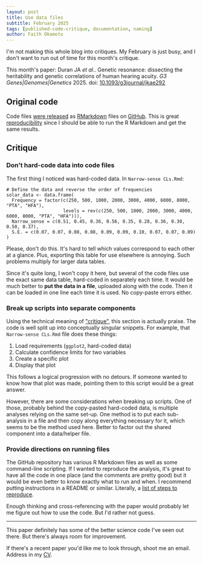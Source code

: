 ```yaml
---
layout: post
title: Use data files
subtitle: February 2025
tags: [published-code-critique, documentation, naming]
author: Faith Okamoto
---
```


I'm not making this whole blog into critiques. My February is just busy, and I
don't want to run out of time for this month's critique.

This month's paper: 
Duran JA *et al.*. Genetic resonance: dissecting the heritability and genetic correlations of human hearing acuity. *G3 Genes|Genomes|Genetics* 2025. doi:
[10.1093/g3journal/jkae292][DOI]

## Original code

Code files [were released][DataAvailability] as [RMarkdown][RMarkdown] files on
[GitHub][Code]. This is great [reproducibility][ReproduceBlog] since I should be
able to run the R Markdown and get the same results.

## Critique

### Don't hard-code data into code files

The first thing I noticed was hard-coded data. In `Narrow-sense CLs.Rmd`:

```
# Define the data and reverse the order of frequencies
solar_data <- data.frame(
  Frequency = factor(c(250, 500, 1000, 2000, 3000, 4000, 6000, 8000, "PTA", "HFA"), 
                     levels = rev(c(250, 500, 1000, 2000, 3000, 4000, 6000, 8000, "PTA", "HFA"))),
  Narrow_sense = c(0.51, 0.45, 0.36, 0.56, 0.35, 0.28, 0.36, 0.30, 0.50, 0.37),
  S.E. = c(0.07, 0.07, 0.08, 0.08, 0.09, 0.09, 0.10, 0.07, 0.07, 0.09)
)
```

Please, don't do this. It's hard to tell which values correspond to each other
at a glance. Plus, exporting this table for use elsewhere is annoying. Such
problems multiply for larger data tables.

Since it's quite long, I won't copy it here, but several of the code files use
the exact same data table, hard-coded in separately each time. It would be much
better to **put the data in a file**, uploaded along with the code. Then it can
be loaded in one line each time it is used. No copy-paste errors either.

### Break up scripts into separate components

Using the technical meaning of ["critique"][Critique], this section is actually
praise. The code is well split up into conceptually singular snippets. For
example, that `Narrow-sense CLs.Rmd` file does these things:

1. Load requirements (`ggplot2`, hard-coded data)
2. Calculate confidence limits for two variables
3. Create a specific plot
4. Display that plot

This follows a logical progression with no detours. If someone wanted to know
how that plot was made, pointing them to this script would be a great answer.

However, there are some considerations when breaking up scripts. One of those,
probably behind the copy-pasted hard-coded data, is multiple analyses relying on
the same set-up. One method is to put each sub-analysis in a file and then copy 
along everything necessary for it, which seems to be the method used here.
Better to factor out the shared component into a data/helper file.

### Provide directions on running files

The GitHub repository has various R Markdown files as well as some command-line
scripting. If I wanted to reproduce the analysis, it's great to have all the
code in one place (and the comments are pretty good) but it would be even better
to know exactly what to run and when. I recommend putting instructions in a
README or similar. Literally, a [list of steps to reproduce][ReproduceBlog].

Enough thinking and cross-referencing with the paper would probably let me
figure out how to use the code. But I'd rather not guess.

----

This paper definitely has some of the better science code I've seen out there.
But there's always room for improvement.

If there's a recent paper you'd like me to look through, shoot me an email.
Address in my [CV][CV].

[CV]: https://faithokamoto.github.io/cv/
[Code]: https://github.com/FishingNerd/hearing_acuity
[Critique]: https://www.britannica.com/dictionary/critique
[DataAvailability]: https://academic.oup.com/g3journal/article/15/2/jkae292/7921919#502820597
[DOI]: https://doi.org/10.1093/g3journal/jkae292
[ReproduceBlog]: https://faithokamoto.github.io/2025-01-25-reproduce-your-work/
[RMarkdown]: https://rmarkdown.rstudio.com/